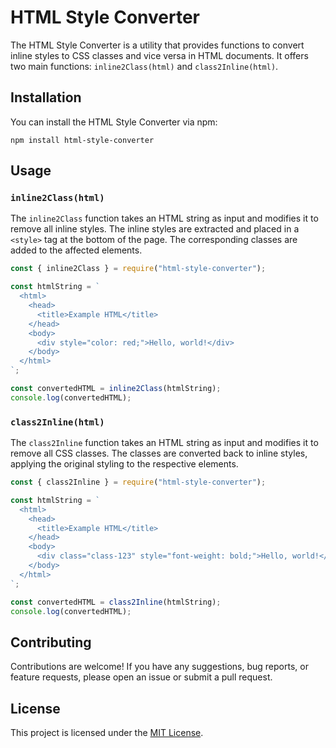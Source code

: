 # HTML Style Converter

The HTML Style Converter is a utility that provides functions to convert inline styles to CSS classes and vice versa in HTML documents. It offers two main functions: `inline2Class(html)` and `class2Inline(html)`.

## Installation

You can install the HTML Style Converter via npm:

```shell
npm install html-style-converter
```

## Usage

### `inline2Class(html)`

The `inline2Class` function takes an HTML string as input and modifies it to remove all inline styles. The inline styles are extracted and placed in a `<style>` tag at the bottom of the page. The corresponding classes are added to the affected elements.

```javascript
const { inline2Class } = require("html-style-converter");

const htmlString = `
  <html>
    <head>
      <title>Example HTML</title>
    </head>
    <body>
      <div style="color: red;">Hello, world!</div>
    </body>
  </html>
`;

const convertedHTML = inline2Class(htmlString);
console.log(convertedHTML);
```

### `class2Inline(html)`

The `class2Inline` function takes an HTML string as input and modifies it to remove all CSS classes. The classes are converted back to inline styles, applying the original styling to the respective elements.

```javascript
const { class2Inline } = require("html-style-converter");

const htmlString = `
  <html>
    <head>
      <title>Example HTML</title>
    </head>
    <body>
      <div class="class-123" style="font-weight: bold;">Hello, world!</div>
    </body>
  </html>
`;

const convertedHTML = class2Inline(htmlString);
console.log(convertedHTML);
```

## Contributing

Contributions are welcome! If you have any suggestions, bug reports, or feature requests, please open an issue or submit a pull request.

## License

This project is licensed under the [MIT License](LICENSE).
